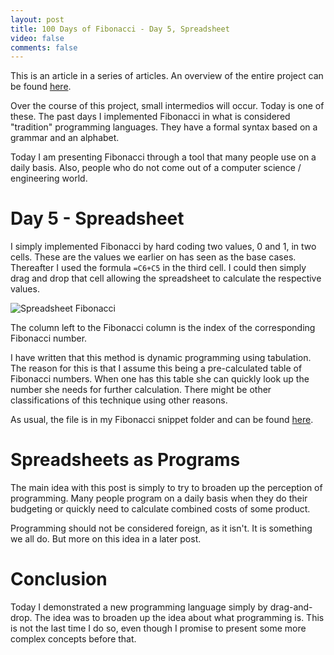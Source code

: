 ```yaml
---
layout: post
title: 100 Days of Fibonacci - Day 5, Spreadsheet
video: false
comments: false
---
```

This is an article in a series of articles. An overview of the entire
project can be found [here](/blog/100-days-of-fibonacci-overview/).

Over the course of this project, small intermedios will occur.
Today is one of these. The past days I implemented Fibonacci
in what is considered "tradition" programming languages. They
have a formal syntax based on a grammar and an alphabet.

Today I am presenting Fibonacci through a tool that many people
use on a daily basis. Also, people who do not come out of a
computer science / engineering world.

# Day 5 - Spreadsheet
I simply implemented Fibonacci by hard coding two values, 0 and 1, in
two cells. These are the values we earlier on has seen as the base cases.
Thereafter I used the formula `=C6+C5` in the third cell. I could then
simply drag and drop that cell allowing the spreadsheet to calculate
the respective values.

![Spreadsheet Fibonacci](/blog/media/2015-12-20-100-days-of-fibonacci-day-5-spreadsheet/fib_ods.png)

The column left to the Fibonacci column is the index of the corresponding
Fibonacci number.

I have written that this method is dynamic programming using tabulation.
The reason for this is that I assume this being a pre-calculated table of
Fibonacci numbers. When one has this table she can quickly look up the number
she needs for further calculation. There might be other classifications
of this technique using other reasons.

As usual, the file is in my Fibonacci snippet folder and can be found
[here](https://github.com/madsbuch/snippets/blob/master/fibonacci/fib.ods).

# Spreadsheets as Programs
The main idea with this post is simply to try to broaden up the perception
of programming. Many people program on a daily basis when they do their
budgeting or quickly need to calculate combined costs of some product.

Programming should not be considered foreign, as it isn't. It is something
we all do. But more on this idea in a later post.

# Conclusion
Today I demonstrated a new programming language simply by drag-and-drop.
The idea was to broaden up the idea about what programming is. This is not
the last time I do so, even though I promise to present some more complex
concepts before that.